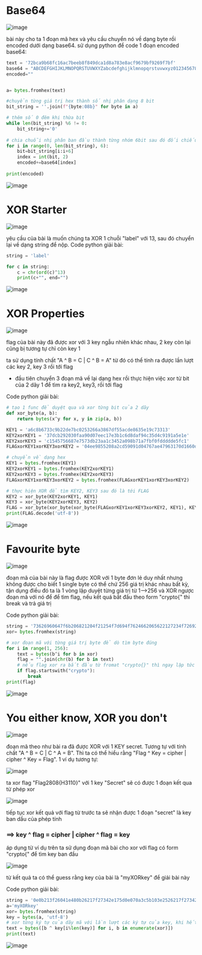 # Base64

![image](https://github.com/user-attachments/assets/942ec7d9-ddf7-47c2-a74e-7005bc43a65c)

bài này cho ta 1 đoạn mã hex và yêu cầu chuyển nó về dạng byte rồi encoded dưới dạng base64.
sử dụng python để code 1 đoạn encoded base64:

  ```py
  text = '72bca9b68fc16ac7beeb8f849dca1d8a783e8acf9679bf9269f7bf'
  base64 = "ABCDEFGHIJKLMNOPQRSTUVWXYZabcdefghijklmnopqrstuvwxyz0123456789+/"
  encoded=""


  a= bytes.fromhex(text)

  #chuyển từng giá trị hex thành số nhị phân dạng 8 bit
  bit_string = ''.join(f"{byte:08b}" for byte in a)

  # thêm số 0 đêm khi thừa bit
  while len(bit_string) %6 != 0:
      bit_string+='0'
    
  # chia chuỗi nhị phân ban đầu thành từng nhóm 6bit sau đó đối chiếu qua bảng mã base64
  for i in range(0, len(bit_string), 6):
      bit=bit_string[i:i+6]
      index = int(bit, 2)
      encoded+=base64[index]
    
  print(encoded)
  ```
![image](https://github.com/user-attachments/assets/ef33416f-d71d-4604-b838-74c927374751)


# XOR Starter

![image](https://github.com/user-attachments/assets/d7b05653-8fe5-4f2d-b5a9-d1daa84feb99)

yêu cầu của bài là muốn chúng ta XOR 1 chuỗi "label" với 13, sau đó chuyển lại về dạng string để nộp.
Code python giải bài:

```py
string = 'label'

for c in string:
    c = chr(ord(c)^13)
    print(c+"", end="")
```

![image](https://github.com/user-attachments/assets/1d0b121b-f5c0-4626-9814-429c331079d5)


# XOR Properties

![image](https://github.com/user-attachments/assets/1d6756d2-04da-45a3-b5c5-cde9c1128574)

flag của bài này đã được xor với 3 key ngẫu nhiên khác nhau, 2 key còn lại cũng bị tương tự chỉ còn key 1

ta sử dụng tính chất "A ^ B = C | C ^ B = A" từ đó có thể tính ra được lần lượt các key 2, key 3 rồi tới flag

- đầu tiên chuyển 3 đoạn mã về lại dạng hex rồi thực hiện việc xor từ bit của 2 dãy 1 để tìm ra key2, key3, rồi tới flag



Code python giải bài:
```py
# tạo 1 func để duyệt qua và xor từng bit của 2 dãy
def xor_byte(a, b):
    return bytes(x^y for x, y in zip(a, b))

KEY1 = 'a6c8b6733c9b22de7bc0253266a3867df55acde8635e19c73313'
KEY2xorKEY1 = '37dcb292030faa90d07eec17e3b1c6d8daf94c35d4c9191a5e1e'
KEY2xorKEY3 = 'c1545756687e7573db23aa1c3452a098b71a7fbf0fddddde5fc1'
FLAGxorKEY1xorKEY3xorKEY2 = '04ee9855208a2cd59091d04767ae47963170d1660df7f56f5faf'

# chuyển về dạng hex
KEY1 = bytes.fromhex(KEY1)
KEY2xorKEY1 = bytes.fromhex(KEY2xorKEY1)
KEY2xorKEY3 = bytes.fromhex(KEY2xorKEY3)
FLAGxorKEY1xorKEY3xorKEY2 = bytes.fromhex(FLAGxorKEY1xorKEY3xorKEY2)

# thực hiện XOR để tìm KEY2, KEY3 sau đó là tới FLAG
KEY2 = xor_byte(KEY2xorKEY1, KEY1)
KEY3 = xor_byte(KEY2xorKEY3, KEY2)
FLAG = xor_byte(xor_byte(xor_byte(FLAGxorKEY1xorKEY3xorKEY2, KEY1), KEY2), KEY3)
print(FLAG.decode('utf-8'))
```

![image](https://github.com/user-attachments/assets/133e35ba-588f-4e29-9b58-c817cfa41db1)



#  Favourite byte

![image](https://github.com/user-attachments/assets/513f98e5-2516-45ac-9e4b-eeb1b6542fd2)

đoạn mã của bài này là flag được XOR với 1 byte đơn lẻ duy nhất nhưng không được cho biết
1 single byte có thể chứ 256 giá trị khác nhau bất kỳ, tận dụng điều đó ta là 1 vòng lặp duyệt từng giá trị từ 1-->256 và XOR ngược đoạn mã với nó để để tìm flag, nếu kết quá bắt đầu theo form "crypto{" thì break và trả giá trị  

Code python giải bài:
```py
string = '73626960647f6b206821204f21254f7d694f7624662065622127234f726927756d'
xor= bytes.fromhex(string)

# xor đoạn mã với từng giá trị byte để dò tìm byte đúng
for i in range(1, 256):
    text = bytes(b^i for b in xor)
    flag = "".join(chr(b) for b in text)
    # nếu flag xor ra bắt đầu từ fromat "crypto{}" thì ngay lập tức break vòng lặp và trả về flag
    if flag.startswith("crypto"):
        break
print(flag)
```

![image](https://github.com/user-attachments/assets/d48917de-e831-4919-a279-48bb10ac5ddc)




# You either know, XOR you don't

![image](https://github.com/user-attachments/assets/c61dda33-1ca0-4fa0-97b9-822802646e99)


đoạn mã theo như bài ra đã được XOR với 1 KEY secret. Tương tự với tính chất "A ^ B = C | C ^ A = B".
Thì ta có thể hiểu rằng "Flag ^ Key = cipher | cipher ^ Key = Flag".
1 ví dụ tương tự:

![image](https://github.com/user-attachments/assets/a958ffd7-555d-4955-bcc7-ef9fa0b2d0ae)

ta xor flag "Flag2808{H3110}" với 1 key "Secret" sẽ có được 1 đoạn kết qua từ phép xor

![image](https://github.com/user-attachments/assets/1b7d8ee4-9ca3-4365-939f-6196ec71e7a8)

tiếp tục xor kết quả với flag từ trước ta sẽ nhận được 1 đoạn "secret" là key ban dầu của phép tính

### ==> key ^ flag = cipher | cipher ^ flag = key

áp dụng từ ví dụ trên ta sử dụng đoạn mã bài cho xor với flag có form "crypto{" để tìm key ban đầu 

![image](https://github.com/user-attachments/assets/b9758e14-6dab-4c6d-b7aa-e3bd6b74400e)

từ kết quả ta có thể guess rằng key của bài là "myXORkey" để giải bài này

Code python giải bài:
```py
string = '0e0b213f26041e480b26217f27342e175d0e070a3c5b103e2526217f27342e175d0e077e263451150104'
a='myXORkey'
xor= bytes.fromhex(string)
key = bytes(a, 'utf-8')
# xor từng ký tự của dãy mã với lần lượt các ký tự của key, khi hết key thì lặp lại cho tới khi hết ký tự của đoạn mã
text = bytes([b ^ key[i%len(key)] for i, b in enumerate(xor)])
print(text)
```

![image](https://github.com/user-attachments/assets/dd9ff35f-f546-4c2e-b4aa-c7cbcaa6eb31)













